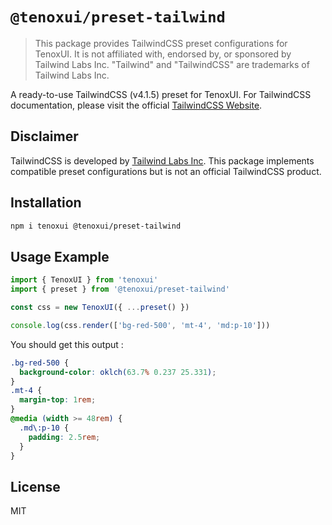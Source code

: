 # `@tenoxui/preset-tailwind`

> This package provides TailwindCSS preset configurations for TenoxUI. It is not affiliated with, endorsed by, or sponsored by Tailwind Labs Inc. "Tailwind" and "TailwindCSS" are trademarks of Tailwind Labs Inc.

A ready-to-use TailwindCSS (v4.1.5) preset for TenoxUI. For TailwindCSS documentation, please visit the official [TailwindCSS Website](https://tailwindcss.com).

## Disclaimer

TailwindCSS is developed by [Tailwind Labs Inc](https://tailwindcss.com). This package implements compatible preset configurations but is not an official TailwindCSS product.

## Installation

```bash
npm i tenoxui @tenoxui/preset-tailwind
```

## Usage Example

```javascript
import { TenoxUI } from 'tenoxui'
import { preset } from '@tenoxui/preset-tailwind'

const css = new TenoxUI({ ...preset() })

console.log(css.render(['bg-red-500', 'mt-4', 'md:p-10']))
```

You should get this output :

```css
.bg-red-500 {
  background-color: oklch(63.7% 0.237 25.331);
}
.mt-4 {
  margin-top: 1rem;
}
@media (width >= 48rem) {
  .md\:p-10 {
    padding: 2.5rem;
  }
}
```

## License

MIT

